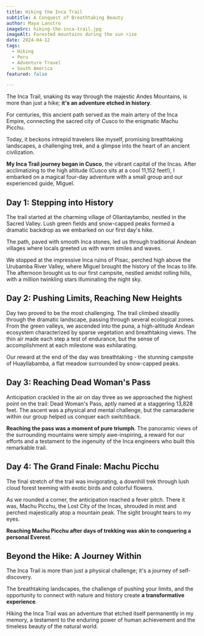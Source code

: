 ```yaml
---
title: Hiking the Inca Trail
subtitle: A Conquest of Breathtaking Beauty
author: Maya Lanstro
imageSrc: hiking-the-inca-trail.jpg
imageAlt: Forested mountains during the sun rise
date: 2024-04-12
tags:
  - Hiking
  - Peru
  - Adventure Travel
  - South America
featured: false

---
```


The Inca Trail, snaking its way through the majestic Andes Mountains, is more than just a hike; **it's an adventure etched in history**.

For centuries, this ancient path served as the main artery of the Inca Empire, connecting the sacred city of Cusco to the enigmatic Machu Picchu.

Today, it beckons intrepid travelers like myself, promising breathtaking landscapes, a challenging trek, and a glimpse into the heart of an ancient civilization.

**My Inca Trail journey began in Cusco**, the vibrant capital of the Incas. After acclimatizing to the high altitude (Cusco sits at a cool 11,152 feet!), I embarked on a magical four-day adventure with a small group and our experienced guide, Miguel.

## Day 1: Stepping into History

The trail started at the charming village of Ollantaytambo, nestled in the Sacred Valley. Lush green fields and snow-capped peaks formed a dramatic backdrop as we embarked on our first day's hike.

The path, paved with smooth Inca stones, led us through traditional Andean villages where locals greeted us with warm smiles and waves.

We stopped at the impressive Inca ruins of Pisac, perched high above the Urubamba River Valley, where Miguel brought the history of the Incas to life. The afternoon brought us to our first campsite, nestled amidst rolling hills, with a million twinkling stars illuminating the night sky.

## Day 2: Pushing Limits, Reaching New Heights

Day two proved to be the most challenging. The trail climbed steadily through the dramatic landscape, passing through several ecological zones. From the green valleys, we ascended into the puna, a high-altitude Andean ecosystem characterized by sparse vegetation and breathtaking views. The thin air made each step a test of endurance, but the sense of accomplishment at each milestone was exhilarating.

Our reward at the end of the day was breathtaking - the stunning campsite of Huayllabamba, a flat meadow surrounded by snow-capped peaks.

## Day 3: Reaching Dead Woman's Pass

Anticipation crackled in the air on day three as we approached the highest point on the trail: Dead Woman's Pass, aptly named at a staggering 13,828 feet. The ascent was a physical and mental challenge, but the camaraderie within our group helped us conquer each switchback.

**Reaching the pass was a moment of pure triumph**. The panoramic views of the surrounding mountains were simply awe-inspiring, a reward for our efforts and a testament to the ingenuity of the Inca engineers who built this remarkable trail.

## Day 4: The Grand Finale: Machu Picchu

The final stretch of the trail was invigorating, a downhill trek through lush cloud forest teeming with exotic birds and colorful flowers.

As we rounded a corner, the anticipation reached a fever pitch. There it was, Machu Picchu, the Lost City of the Incas, shrouded in mist and perched majestically atop a mountain peak. The sight brought tears to my eyes.

**Reaching Machu Picchu after days of trekking was akin to conquering a personal Everest**.

## Beyond the Hike: A Journey Within

The Inca Trail is more than just a physical challenge; it's a journey of self-discovery.

The breathtaking landscapes, the challenge of pushing your limits, and the opportunity to connect with nature and history create **a transformative experience**.

Hiking the Inca Trail was an adventure that etched itself permanently in my memory, a testament to the enduring power of human achievement and the timeless beauty of the natural world.
